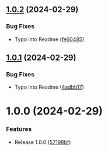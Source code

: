 ## [1.0.2](https://github.com/boutdecode/body-parser/compare/v1.0.1...v1.0.2) (2024-02-29)


### Bug Fixes

* Typo into Readme ([fe60485](https://github.com/boutdecode/body-parser/commit/fe60485a0ed4e11624cb27d7b4d1269834736bd6))

## [1.0.1](https://github.com/boutdecode/body-parser/compare/v1.0.0...v1.0.1) (2024-02-29)


### Bug Fixes

* Typo into Readme ([4adbb17](https://github.com/boutdecode/body-parser/commit/4adbb1737dcbfd84c9492c1bb43da4a0e6c177d2))

# 1.0.0 (2024-02-29)


### Features

* Release 1.0.0 ([57198bf](https://github.com/boutdecode/body-parser/commit/57198bf9288d3f89ff7524048c0b2ea32e829f28))
